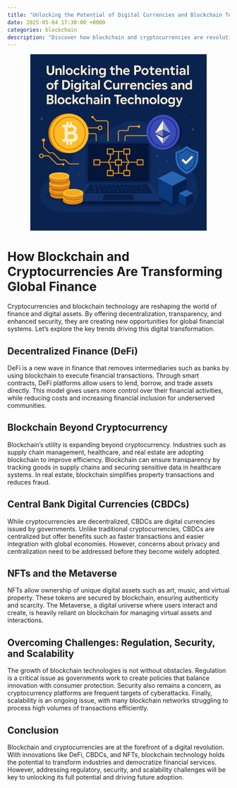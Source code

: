 ```yaml
---
title: "Unlocking the Potential of Digital Currencies and Blockchain Technology"
date: 2025-05-04 17:30:00 +0000
categories: blockchain
description: "Discover how blockchain and cryptocurrencies are revolutionizing global finance through DeFi, CBDCs, NFTs, and industry-wide transformation."
---
```


<div class="post-content">

  <div class="post-image" style="text-align:center; margin-bottom:1em;">
    <img src="/assets/images/blockchain-transformation.png" alt="Unlocking the Potential of Digital Currencies and Blockchain Technology" width="400" height="400" />
  </div>

<h1>How Blockchain and Cryptocurrencies Are Transforming Global Finance</h1>

<p>Cryptocurrencies and blockchain technology are reshaping the world of finance and digital assets. By offering decentralization, transparency, and enhanced security, they are creating new opportunities for global financial systems. Let’s explore the key trends driving this digital transformation.</p>

<h2>Decentralized Finance (DeFi)</h2>
<p>DeFi is a new wave in finance that removes intermediaries such as banks by using blockchain to execute financial transactions. Through smart contracts, DeFi platforms allow users to lend, borrow, and trade assets directly. This model gives users more control over their financial activities, while reducing costs and increasing financial inclusion for underserved communities.</p>

<h2>Blockchain Beyond Cryptocurrency</h2>
<p>Blockchain’s utility is expanding beyond cryptocurrency. Industries such as supply chain management, healthcare, and real estate are adopting blockchain to improve efficiency. Blockchain can ensure transparency by tracking goods in supply chains and securing sensitive data in healthcare systems. In real estate, blockchain simplifies property transactions and reduces fraud.</p>

<h2>Central Bank Digital Currencies (CBDCs)</h2>
<p>While cryptocurrencies are decentralized, CBDCs are digital currencies issued by governments. Unlike traditional cryptocurrencies, CBDCs are centralized but offer benefits such as faster transactions and easier integration with global economies. However, concerns about privacy and centralization need to be addressed before they become widely adopted.</p>

<h2>NFTs and the Metaverse</h2>
<p>NFTs allow ownership of unique digital assets such as art, music, and virtual property. These tokens are secured by blockchain, ensuring authenticity and scarcity. The Metaverse, a digital universe where users interact and create, is heavily reliant on blockchain for managing virtual assets and interactions.</p>

<h2>Overcoming Challenges: Regulation, Security, and Scalability</h2>
<p>The growth of blockchain technologies is not without obstacles. Regulation is a critical issue as governments work to create policies that balance innovation with consumer protection. Security also remains a concern, as cryptocurrency platforms are frequent targets of cyberattacks. Finally, scalability is an ongoing issue, with many blockchain networks struggling to process high volumes of transactions efficiently.</p>

<h2>Conclusion</h2>
<p>Blockchain and cryptocurrencies are at the forefront of a digital revolution. With innovations like DeFi, CBDCs, and NFTs, blockchain technology holds the potential to transform industries and democratize financial services. However, addressing regulatory, security, and scalability challenges will be key to unlocking its full potential and driving future adoption.</p>
</div>

<script type="application/ld+json">
{
  "@context": "https://schema.org",
  "@type": "Article",
  "headline": "Unlocking Digital Currencies & Blockchain",
  "description": "Discover how digital currencies and blockchain technology are revolutionizing global finance and creating new opportunities.",
  "author": {
    "@type": "Person",
    "name": "Future Crypto Blockchain"
  },
  "datePublished": "2025-04-15T10:00:00Z",
  "image": "https://www.futurecryptoblockchain.xyz/assets/images/unlocking-digital-currencies-blockchain.png",
  "publisher": {
    "@type": "Organization",
    "name": "Future Crypto Blockchain",
    "logo": {
      "@type": "ImageObject",
      "url": "https://www.futurecryptoblockchain.xyz/assets/images/logo.png"
    }
  }
}
</script>
